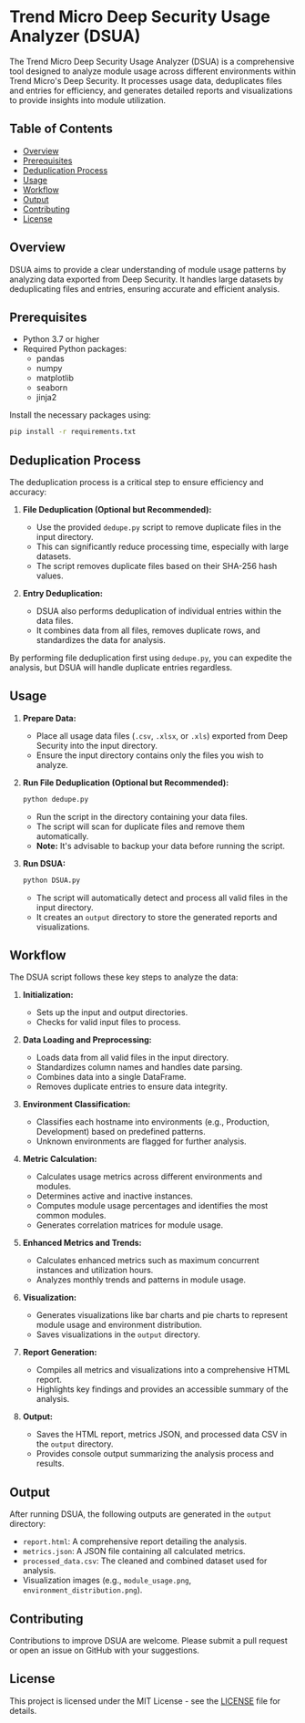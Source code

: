 # Trend Micro Deep Security Usage Analyzer (DSUA)

The Trend Micro Deep Security Usage Analyzer (DSUA) is a comprehensive tool designed to analyze module usage across different environments within Trend Micro's Deep Security. It processes usage data, deduplicates files and entries for efficiency, and generates detailed reports and visualizations to provide insights into module utilization.

## Table of Contents

- [Overview](#overview)
- [Prerequisites](#prerequisites)
- [Deduplication Process](#deduplication-process)
- [Usage](#usage)
- [Workflow](#workflow)
- [Output](#output)
- [Contributing](#contributing)
- [License](#license)

## Overview

DSUA aims to provide a clear understanding of module usage patterns by analyzing data exported from Deep Security. It handles large datasets by deduplicating files and entries, ensuring accurate and efficient analysis.

## Prerequisites

- Python 3.7 or higher
- Required Python packages:
  - pandas
  - numpy
  - matplotlib
  - seaborn
  - jinja2

Install the necessary packages using:

```bash
pip install -r requirements.txt
```

## Deduplication Process

The deduplication process is a critical step to ensure efficiency and accuracy:

1. **File Deduplication (Optional but Recommended):**
   - Use the provided `dedupe.py` script to remove duplicate files in the input directory.
   - This can significantly reduce processing time, especially with large datasets.
   - The script removes duplicate files based on their SHA-256 hash values.

2. **Entry Deduplication:**
   - DSUA also performs deduplication of individual entries within the data files.
   - It combines data from all files, removes duplicate rows, and standardizes the data for analysis.

By performing file deduplication first using `dedupe.py`, you can expedite the analysis, but DSUA will handle duplicate entries regardless.

## Usage

1. **Prepare Data:**
   - Place all usage data files (`.csv`, `.xlsx`, or `.xls`) exported from Deep Security into the input directory.
   - Ensure the input directory contains only the files you wish to analyze.

2. **Run File Deduplication (Optional but Recommended):**

   ```bash
   python dedupe.py
   ```

   - Run the script in the directory containing your data files.
   - The script will scan for duplicate files and remove them automatically.
   - **Note:** It's advisable to backup your data before running the script.

3. **Run DSUA:**

   ```bash
   python DSUA.py
   ```

   - The script will automatically detect and process all valid files in the input directory.
   - It creates an `output` directory to store the generated reports and visualizations.

## Workflow

The DSUA script follows these key steps to analyze the data:

1. **Initialization:**
   - Sets up the input and output directories.
   - Checks for valid input files to process.

2. **Data Loading and Preprocessing:**
   - Loads data from all valid files in the input directory.
   - Standardizes column names and handles date parsing.
   - Combines data into a single DataFrame.
   - Removes duplicate entries to ensure data integrity.

3. **Environment Classification:**
   - Classifies each hostname into environments (e.g., Production, Development) based on predefined patterns.
   - Unknown environments are flagged for further analysis.

4. **Metric Calculation:**
   - Calculates usage metrics across different environments and modules.
   - Determines active and inactive instances.
   - Computes module usage percentages and identifies the most common modules.
   - Generates correlation matrices for module usage.

5. **Enhanced Metrics and Trends:**
   - Calculates enhanced metrics such as maximum concurrent instances and utilization hours.
   - Analyzes monthly trends and patterns in module usage.

6. **Visualization:**
   - Generates visualizations like bar charts and pie charts to represent module usage and environment distribution.
   - Saves visualizations in the `output` directory.

7. **Report Generation:**
   - Compiles all metrics and visualizations into a comprehensive HTML report.
   - Highlights key findings and provides an accessible summary of the analysis.

8. **Output:**
   - Saves the HTML report, metrics JSON, and processed data CSV in the `output` directory.
   - Provides console output summarizing the analysis process and results.

## Output

After running DSUA, the following outputs are generated in the `output` directory:

- `report.html`: A comprehensive report detailing the analysis.
- `metrics.json`: A JSON file containing all calculated metrics.
- `processed_data.csv`: The cleaned and combined dataset used for analysis.
- Visualization images (e.g., `module_usage.png`, `environment_distribution.png`).

## Contributing

Contributions to improve DSUA are welcome. Please submit a pull request or open an issue on GitHub with your suggestions.

## License

This project is licensed under the MIT License - see the [LICENSE](LICENSE) file for details.